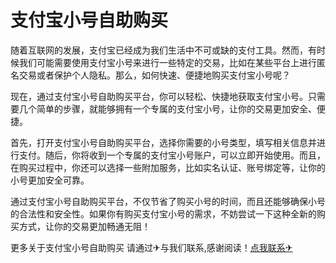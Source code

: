# 支付宝小号自助购买

随着互联网的发展，支付宝已经成为我们生活中不可或缺的支付工具。然而，有时候我们可能需要使用支付宝小号来进行一些特定的交易，比如在某些平台上进行匿名交易或者保护个人隐私。那么，如何快速、便捷地购买支付宝小号呢？

现在，通过支付宝小号自助购买平台，你可以轻松、快捷地获取支付宝小号。只需要几个简单的步骤，就能够拥有一个专属的支付宝小号，让你的交易更加安全、便捷。

首先，打开支付宝小号自助购买平台，选择你需要的小号类型，填写相关信息并进行支付。随后，你将收到一个专属的支付宝小号账户，可以立即开始使用。而且，在购买过程中，你还可以选择一些附加服务，比如实名认证、账号绑定等，让你的小号更加安全可靠。

通过支付宝小号自助购买平台，不仅节省了购买小号的时间，而且还能够确保小号的合法性和安全性。如果你有购买支付宝小号的需求，不妨尝试一下这种全新的购买方式，让你的交易更加畅通无阻！

更多关于支付宝小号自助购买 请通过✈与我们联系,感谢阅读！[点我联系✈](https://en.G208.com)